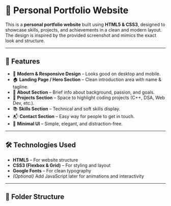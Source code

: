 # 🚀 Personal Portfolio Website  

This is a **personal portfolio website** built using **HTML5 & CSS3**, designed to showcase skills, projects, and achievements in a clean and modern layout.  
The design is inspired by the provided screenshot and mimics the exact look and structure.  

---

## 📌 Features  

- 🎨 **Modern & Responsive Design** – Looks good on desktop and mobile.  
- 🏠 **Landing Page / Hero Section** – Clean introduction area with name & tagline.  
- 📖 **About Section** – Brief info about background, passion, and goals.  
- 💼 **Projects Section** – Space to highlight coding projects (C++, DSA, Web Dev, etc.).  
- 📚 **Skills Section** – Technical and soft skills display.  
- 📬 **Contact Section** – Easy way for people to get in touch.  
- 🌙 **Minimal UI** – Simple, elegant, and distraction-free.  

---

## 🛠️ Technologies Used  

- **HTML5** – For website structure  
- **CSS3 (Flexbox & Grid)** – For styling and layout  
- **Google Fonts** – For clean typography  
- *(Optional)* Add JavaScript later for animations and interactivity  

---

## 📂 Folder Structure  

